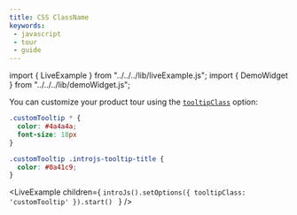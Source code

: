 ```yaml
---
title: CSS ClassName
keywords:
 - javascript
 - tour
 - guide
---
```


import { LiveExample } from "../../../lib/liveExample.js";
import { DemoWidget } from "../../../lib/demoWidget.js";

You can customize your product tour using the [`tooltipClass`](../../intro/options.md) option:

```css
.customTooltip * {
  color: #4a4a4a;
  font-size: 18px
}

.customTooltip .introjs-tooltip-title {
  color: #0a41c9;
}
```

<LiveExample children={
`introJs().setOptions({
  tooltipClass: 'customTooltip'
}).start()
`
} />

<br/>

<DemoWidget></DemoWidget>